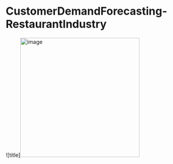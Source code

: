# CustomerDemandForecasting-RestaurantIndustry
![title]<img width="313" alt="image" src="https://user-images.githubusercontent.com/84791003/142651250-d0992708-0238-4ab9-8b0e-660b231b6b2e.png">

